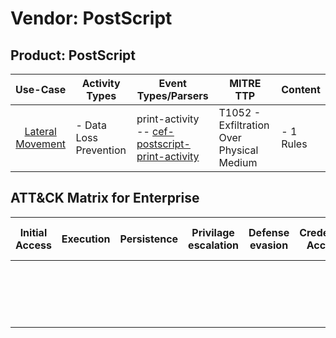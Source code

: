 Vendor: PostScript
==================
Product: PostScript
-------------------
|                          Use-Case                           | Activity Types         | Event Types/Parsers                                                                                                   | MITRE TTP                                     | Content        |
|:-----------------------------------------------------------:| ---------------------- | --------------------------------------------------------------------------------------------------------------------- | --------------------------------------------- | -------------- |
| [Lateral Movement](../UseCases/usecase_lateral_movement.md) | - Data Loss Prevention |  print-activity<br> -- [cef-postscript-print-activity](../Parsers/parserContent_cef-postscript-print-activity.md)<br> | T1052 - Exfiltration Over Physical Medium<br> |  - 1 Rules<br> |

ATT&CK Matrix for Enterprise
----------------------------
| Initial Access | Execution | Persistence | Privilage escalation | Defense evasion | Credential Access | Discovery | Lateral Movement | Collection | Command and Control | Exfiltration                                                                           | Impact |
| -------------- | --------- | ----------- | -------------------- | --------------- | ----------------- | --------- | ---------------- | ---------- | ------------------- | -------------------------------------------------------------------------------------- | ------ |
|                |           |             |                      |                 |                   |           |                  |            |                     | [Exfiltration Over Physical Medium](https://attack.mitre.org/techniques/T1052)<br><br> |        |